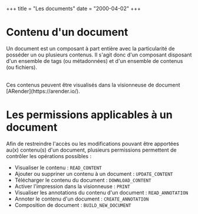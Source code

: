 +++
title = "Les documents"
date = "2000-04-02"
+++


# Contenu d'un document

Un document est un composant à part entière avec la particularité de posséder un ou plusieurs contenus. Il s'agit donc d'un composant disposant d'un ensemble de tags (ou métadonnées) et d'un ensemble de contenus (ou fichiers).

<br/>
Ces contenus peuvent être visualisés dans la visionneuse de document [ARender](https://arender.io/).

# Les permissions applicables à un document

Afin de restreindre l'accès ou les modifications pouvant être apportées au(x) contenu(s) d'un document, plusieurs permissions permettent de contrôler les opérations possibles : 

* Visualiser le contenu : `READ_CONTENT`
* Ajouter ou suppriner un contenu à un document : `UPDATE_CONTENT`
* Télécharger le contenu du document : `DOWNLOAD_CONTENT`
* Activer l'impression dans la visionneuse : `PRINT`
* Visualiser les annotations du contenu d'un document : `READ_ANNOTATION`
* Annoter le contenu d'un document : `CREATE_ANNOTATION`
* Composition de document : `BUILD_NEW_DOCUMENT`



